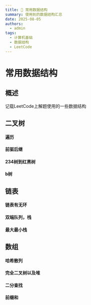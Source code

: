 ```yaml
---
title: 🎨 常用数据结构
summary: 使用到的数据结构汇总
date: 2025-08-05
authors:
  - admin
tags:
  - 计算机基础
  - 数据结构
  - LeetCode
---
```

# 常用数据结构

## 概述
记载LeetCode上解题使用的一些数据结构

## 二叉树

#### 遍历

#### 前驱后继

#### 234树到红黑树

#### b树

## 链表

#### 链表有无环

#### 双端队列，栈

#### 最大最小栈

## 数组

#### 哈希散列

#### 完全二叉树以及堆

#### 二分查找

#### 前缀和



